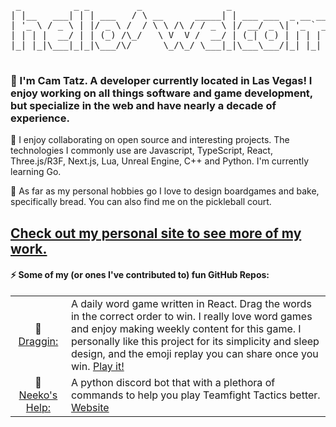 <pre>
 _          _ _         _                _                            _                            _           _      
| |__   ___| | | ___   / \ __      _____| | ___ ___  _ __ ___   ___  | |_ ___    _ __ ___  _   _  | |__  _   _| |__   
| '_ \ / _ \ | |/ _ \ /  / \ \ /\ / / _ \ |/ __/ _ \| '_ ` _ \ / _ \ | __/ _ \  | '_ ` _ \| | | | | '_ \| | | | '_ \  
| | | |  __/ | | (_) /\_/   \ V  V /  __/ | (_| (_) | | | | | |  __/ | || (_) | | | | | | | |_| | | | | | |_| | |_) | 
|_| |_|\___|_|_|\___/\/      \_/\_/ \___|_|\___\___/|_| |_| |_|\___|  \__\___/  |_| |_| |_|\__, | |_| |_|\__,_|_.__(_)
                                                                                           |___/                      
</pre>
                           
### 👋 I'm Cam Tatz. A developer currently located in Las Vegas! I enjoy working on all things software and game development, but specialize in the web and have nearly a decade of experience. 

💬 I enjoy collaborating on open source and interesting projects. The technologies I commonly use are Javascript, TypeScript, React, Three.js/R3F, Next.js, Lua, Unreal Engine, C++ and Python. I'm currently learning Go.

👯 As far as my personal hobbies go I love to design boardgames and bake, specifically bread. You can also find me on the pickleball court.

## [**Check out my personal site to see more of my work.**](https://ctatz.com)

#### ⚡ Some of my (or ones I've contributed to) fun GitHub Repos:
|||
| :----: | ------- |
|📱 [Draggin:](https://github.com/camtatz/draggin) | A daily word game written in React. Drag the words in the correct order to win. I really love word games and enjoy making weekly content for this game. I personally like this project for its simplicity and sleep design, and the emoji replay you can share once you win. [Play it!](https://ctatz.com/draggin) |
|🤖 [Neeko's Help:](https://github.com/hschawe/NeekosHelp) | A python discord bot that with a plethora of commands to help you play Teamfight Tactics better. [Website](https://neekos-help-site-1o3u40fcr-camtatz.vercel.app/) |

<!--
**camtatz/camtatz** is a ✨ _special_ ✨ repository because its `README.md` (this file) appears on your GitHub profile.

Here are some ideas to get you started:

- 🔭 I’m currently working on ...
- 🌱 I’m currently learning ...
- 👯 I’m looking to collaborate on ...
- 🤔 I’m looking for help with ...
- 💬 Ask me about ...
- 📫 How to reach me: ...
- 😄 Pronouns: ...
- ⚡ Fun fact: ...
-->
